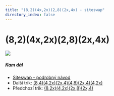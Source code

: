 ```yaml
---
title: "(8,2)(4x,2x)(2,8)(2x,4x) - siteswap"
directory_index: false
---
```


# (8,2)(4x,2x)(2,8)(2x,4x)

![](/animace/siteswap/8,2_4x,2x_2,8_2x,4x_.gif)

##### Kam dál

- [Siteswap - podrobný návod](/siteswap.html "Podrobné vysvětlení siteswapů..")
- Další trik: [(8,4)(4,2x)(2x,4)(4,8)(2x,4)(4,2x)](8,4_4,2x_2x,4_4,8_2x,4_4,2x_.html "Siteswap (8,4)(4,2x)(2x,4)(4,8)(2x,4)(4,2x)")
- Předchozí trik: [(8,2x)(4,2x)(2x,8)(2x,4)](8,2x_4,2x_2x,8_2x,4_.html "Siteswap (8,2x)(4,2x)(2x,8)(2x,4)")

